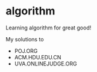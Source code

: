 algorithm
=========

Learning algorithm for great good!

My solutions to

- POJ.ORG
- ACM.HDU.EDU.CN
- UVA.ONLINEJUDGE.ORG


